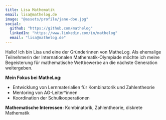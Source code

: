 ```yaml
---
title: Lisa Mathematik
email: lisa@mathelog.de
image: "@assets/profile/jane-doe.jpg"
social:
  github: "https://github.com/mathelog"
  linkedIn: "https://www.linkedin.com/in/mathelog"
  email: "lisa@mathelog.de"
---
```


Hallo! Ich bin Lisa und eine der Gründerinnen von MatheLog. Als ehemalige Teilnehmerin der Internationalen Mathematik-Olympiade möchte ich meine Begeisterung für mathematische Wettbewerbe an die nächste Generation weitergeben.

**Mein Fokus bei MatheLog:**
- Entwicklung von Lernmaterialien für Kombinatorik und Zahlentheorie
- Mentoring von AG-Leiter*innen
- Koordination der Schulkooperationen

**Mathematische Interessen:** Kombinatorik, Zahlentheorie, diskrete Mathematik
